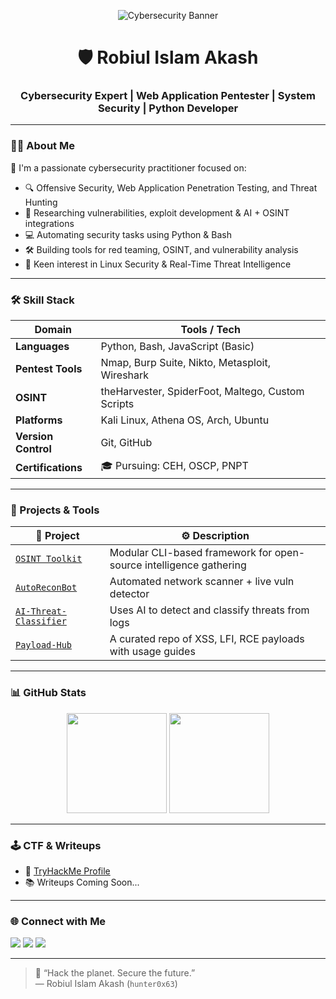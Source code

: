 <!-- Banner -->
<p align="center">
  <img src="https://github.com/hunter0x63/hunter0x63/blob/main/Assets/banner.png" alt="Cybersecurity Banner" />
</p>

<h1 align="center">🛡️ Robiul Islam Akash</h1>
<h3 align="center">Cybersecurity Expert | Web Application Pentester | System Security | Python Developer</h3>

---

### 👨‍💻 About Me

🎯 I'm a passionate cybersecurity practitioner focused on:

- 🔍 Offensive Security, Web Application Penetration Testing, and Threat Hunting  
- 🧠 Researching vulnerabilities, exploit development & AI + OSINT integrations  
- 💻 Automating security tasks using Python & Bash  
- 🛠️ Building tools for red teaming, OSINT, and vulnerability analysis  
- 🔐 Keen interest in Linux Security & Real-Time Threat Intelligence  

---

### 🛠️ Skill Stack

| Domain | Tools / Tech |
|--------|--------------|
| **Languages** | Python, Bash, JavaScript (Basic) |
| **Pentest Tools** | Nmap, Burp Suite, Nikto, Metasploit, Wireshark |
| **OSINT** | theHarvester, SpiderFoot, Maltego, Custom Scripts |
| **Platforms** | Kali Linux, Athena OS, Arch, Ubuntu |
| **Version Control** | Git, GitHub |
| **Certifications** | 🎓 Pursuing: CEH, OSCP, PNPT |

---

### 🔧 Projects & Tools

| 🧪 Project | ⚙️ Description |
|-----------|----------------|
| [`OSINT Toolkit`](https://github.com/hunter0x63/osint-toolkit) | Modular CLI-based framework for open-source intelligence gathering |
| [`AutoReconBot`](https://github.com/hunter0x63/AutoReconBot) | Automated network scanner + live vuln detector |
| [`AI-Threat-Classifier`](https://github.com/hunter0x63/ai-threat-classifier) | Uses AI to detect and classify threats from logs |
| [`Payload-Hub`](https://github.com/hunter0x63/payload-hub) | A curated repo of XSS, LFI, RCE payloads with usage guides |

---

### 📊 GitHub Stats

<p align="center">
  <img src="https://github-readme-stats.vercel.app/api?username=hunter0x63&show_icons=true&theme=tokyonight" height="160"/>
  <img src="https://github-readme-stats.vercel.app/api/top-langs/?username=hunter0x63&layout=compact&theme=tokyonight" height="160"/>
</p>

---

### 🕹️ CTF & Writeups

- 🧠 [TryHackMe Profile](https://tryhackme.com/p/hunter0x63)
- 📚 Writeups Coming Soon...

---

### 🌐 Connect with Me

<p align="left">
  <a href="mailto:robiular0@gmail.com" target="_blank"><img src="https://img.shields.io/badge/Email-robiular0@gmail.com-blue?style=for-the-badge&logo=protonmail" /></a>
  <a href="https://www.linkedin.com/in/robiul-islam-akash-89b4a3232?" target="_blank"><img src="https://img.shields.io/badge/LinkedIn-Connect-blue?style=for-the-badge&logo=linkedin" /></a>
  <a href="https://x.com/hunter_Ox64?t=U-pN4Rsh3wWrg051iJgqVQ&s=09" target="_blank"><img src="https://img.shields.io/badge/Twitter-Follow-blue?style=for-the-badge&logo=twitter" /></a>
</p>

---

> 💬 “Hack the planet. Secure the future.”  
> — Robiul Islam Akash (`hunter0x63`)
